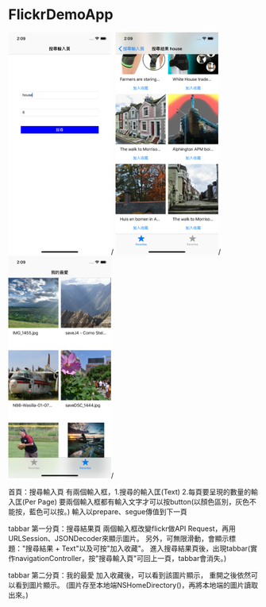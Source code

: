 # FlickrDemoApp

<img width="207" height="448" src="https://github.com/alantin918/FlickrDemoApp/blob/master/Simulator1.png">/
<img width="207" height="448" src="https://github.com/alantin918/FlickrDemoApp/blob/master/Simulator3.png">/
<img width="207" height="448" src="https://github.com/alantin918/FlickrDemoApp/blob/master/Simulator2.png">/

首頁：搜尋輸入頁
有兩個輸入框，1.搜尋的輸入匡(Text) 2.每頁要呈現的數量的輸入匡(Per Page)
要兩個輸入框都有輸入文字才可以按button(以顏色區別，灰色不能按，藍色可以按。)
輸入以prepare、segue傳值到下一頁

tabbar 第一分頁：搜尋結果頁
兩個輸入框改變flickr做API Request，再用URLSession、JSONDecoder來顯示圖片。
另外，可無限滑動，會顯示標題："搜尋結果 + Text"以及可按"加入收藏"。
進入搜尋結果頁後，出現tabbar(實作navigationController，按"搜尋輸入頁"可回上一頁，tabbar會消失。)

tabbar 第二分頁：我的最愛
加入收藏後，可以看到該圖片顯示，
重開之後依然可以看到圖片顯示。
(圖片存至本地端NSHomeDirectory()，再將本地端的圖片讀取出來。)
